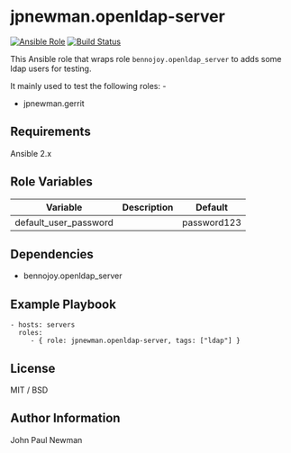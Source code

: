 # jpnewman.openldap-server

[![Ansible Role](https://img.shields.io/ansible/role/11257.svg?maxAge=2592000)](https://galaxy.ansible.com/jpnewman/openldap-server/)
[![Build Status](https://travis-ci.org/jpnewman/ansible-role-openldap-server.svg?branch=master)](https://travis-ci.org/jpnewman/ansible-role-openldap-server)

This Ansible role that wraps role ```bennojoy.openldap_server``` to adds some ldap users for testing.

It mainly used to test the following roles: -

- jpnewman.gerrit

## Requirements

Ansible 2.x

## Role Variables

|Variable|Description|Default|
|---|---|---|
|default_user_password||password123|

## Dependencies

- bennojoy.openldap_server

## Example Playbook

    - hosts: servers
      roles:
         - { role: jpnewman.openldap-server, tags: ["ldap"] }

## License

MIT / BSD

## Author Information

John Paul Newman
